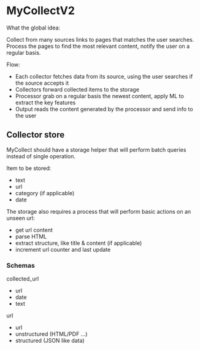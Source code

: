 # MyCollectV2

What the global idea: 

Collect from many sources links to pages that matches the user searches.
Process the pages to find the most relevant content, notify the user on a regular basis.

Flow:

* Each collector fetches data from its source, using the user searches if the source accepts it
* Collectors forward collected items to the storage
* Processor grab on a regular basis the newest content, apply ML to extract the key features
* Output reads the content generated by the processor and send info to the user

## Collector store

MyCollect should have a storage helper that will perform batch queries instead of single operation.

Item to be stored:

* text
* url
* category (if applicable)
* date

The storage also requires a process that will perform basic actions on an unseen url:

* get url content
* parse HTML
* extract structure, like title & content (if applicable)
* increment url counter and last update

### Schemas

collected_url

* url
* date
* text

url

* url
* unstructured (HTML/PDF ...)
* structured (JSON like data)